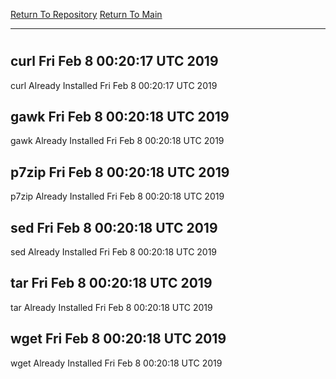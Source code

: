 [Return To Repository](https://github.com/deathbybandaid/piholeparser/)
[Return To Main](https://github.com/deathbybandaid/piholeparser/blob/master/RecentRunLogs/Mainlog.md)
____________________________________
# 
## curl Fri Feb 8 00:20:17 UTC 2019
curl Already Installed Fri Feb 8 00:20:17 UTC 2019
## gawk Fri Feb 8 00:20:18 UTC 2019
gawk Already Installed Fri Feb 8 00:20:18 UTC 2019
## p7zip Fri Feb 8 00:20:18 UTC 2019
p7zip Already Installed Fri Feb 8 00:20:18 UTC 2019
## sed Fri Feb 8 00:20:18 UTC 2019
sed Already Installed Fri Feb 8 00:20:18 UTC 2019
## tar Fri Feb 8 00:20:18 UTC 2019
tar Already Installed Fri Feb 8 00:20:18 UTC 2019
## wget Fri Feb 8 00:20:18 UTC 2019
wget Already Installed Fri Feb 8 00:20:18 UTC 2019
